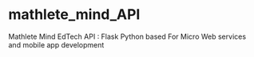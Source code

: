 # mathlete_mind_API
Mathlete Mind EdTech API : Flask Python based For Micro Web services and mobile app development
